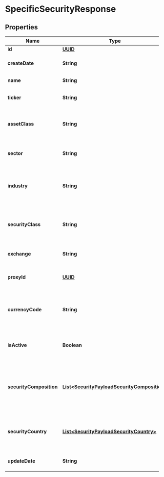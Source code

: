
# SpecificSecurityResponse

## Properties
Name | Type | Description | Notes
------------ | ------------- | ------------- | -------------
**id** | [**UUID**](UUID.md) | ID of the security |  [optional]
**createDate** | **String** | Datetime the security was created |  [optional]
**name** | **String** | Name for the security | 
**ticker** | **String** | Security’s ticker on the exchange where it is traded | 
**assetClass** | **String** | The asset class for the security such as “equity”, “fixed-income”, “cash”, etc. |  [optional]
**sector** | **String** | Sector for the security such as “Technology” or “Pharmaceuticals” |  [optional]
**industry** | **String** | The industry of the security such as “Consumer Tech” or “Enterprise Systems” |  [optional]
**securityClass** | **String** | The security class of the security such as “stock”, “mutual fund”, “ETF” (exchange-traded fund), etc. |  [optional]
**exchange** | **String** | The exchange on which the security is traded |  [optional]
**proxyId** | [**UUID**](UUID.md) | ID of a security that will serve as a proxy in financial analytics |  [optional]
**currencyCode** | **String** | Alphabetic currency code for the base currency of the security, limited to 3 characters |  [optional]
**isActive** | **Boolean** | Indicates if the security is active. Defaults to true which indicates that the it is active |  [optional]
**securityComposition** | [**List&lt;SecurityPayloadSecurityComposition&gt;**](SecurityPayloadSecurityComposition.md) | Details on the components of a security, their relative weight within the security, and their start and end dates |  [optional]
**securityCountry** | [**List&lt;SecurityPayloadSecurityCountry&gt;**](SecurityPayloadSecurityCountry.md) | Each country where the security is traded and its relative weight within the security |  [optional]
**updateDate** | **String** | Datetime the security was last updated |  [optional]



